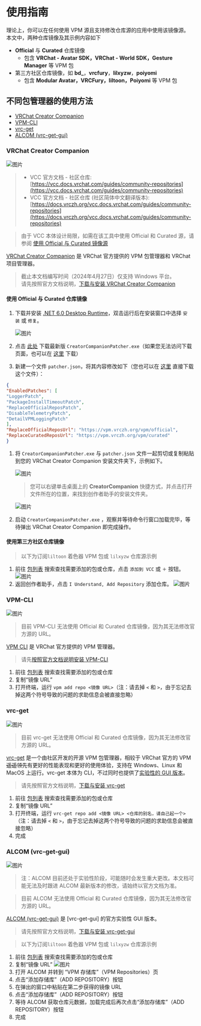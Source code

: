 # 使用指南

理论上，你可以在任何使用 VPM 源且支持修改仓库源的应用中使用该镜像源。<br>
本文中，两种仓库镜像及其示例内容如下
- **Official** 与 **Curated** 仓库镜像
    - 包含 **VRChat - Avatar SDK，VRChat - World SDK，Gesture Manager** 等 VPM 包
- 第三方社区仓库镜像，如 **bd_**，**vrcfury**，**lilxyzw**，**poiyomi**
    - 包含 **Modular Avatar，VRCFury，liltoon，Poiyomi** 等 VPM 包

## 不同包管理器的使用方法

- [VRChat Creator Companion](#vrchat-creator-companion)
- [VPM-CLI](#vpm-cli)
- [vrc-get](#vrc-get)
- [ALCOM (vrc-get-gui)](#alcom-vrc-get-gui)

### VRChat Creator Companion

![图片](/images/setup-guide/getting-started-vcc.png)

> - VCC 官方文档 - 社区仓库: [https://vcc.docs.vrchat.com/guides/community-repositories](https://vcc.docs.vrchat.com/guides/community-repositories)
> - VCC 官方文档 - 社区仓库 (社区简体中文翻译版本): [https://docs.vrczh.org/vcc.docs.vrchat.com/guides/community-repositories](https://docs.vrczh.org/vcc.docs.vrchat.com/guides/community-repositories)

> 由于 VCC 本体设计局限，如需在该工具中使用 Official 和 Curated 源，请参阅 [使用 Official 与 Curated 镜像源](#使用-official-与-curated-镜像源)

[VRChat Creator Companion](https://vcc.docs.vrchat.com) 是 VRChat 官方提供的 VPM 包管理器和 VRChat 项目管理器。
> 截止本文档编写时间（2024年4月27日）仅支持 Windows 平台。<br>
> 请先按照官方文档说明，[下载与安装 VRChat Creator Companion](https://vcc.docs.vrchat.com/#download-it)

#### 使用 Official 与 Curated 仓库镜像

1. 下载并安装 [.NET 6.0 Desktop Runtime](https://dotnet.microsoft.com/zh-cn/download/dotnet/thank-you/runtime-desktop-6.0.28-windows-x64-installer)，双击运行后在安装窗口中选择 `安装` 或 `修复`。

    ![图片](/images/setup-guide/setup-guide-vcc-1.png)

2. 点击 [此处](https://github.com/Misaka-L/CreatorCompanionPatcher/releases/latest) 下载最新版 `CreatorCompanionPatcher.exe`（如果您无法访问下载页面，也可以在 [这里](https://rainelve.lanzouw.com/iEfDq1wpk6kf) 下载）

3. 新建一个文件 `patcher.json`，将其内容修改如下（您也可以在 [这里](https://raincloud.glaorg.top/d/storage/%E6%95%B0%E6%8D%AE%E4%BB%93%E5%BA%93/VRCD/patcher.json?sign=W7YZdq2nnHxtzHTU8n6XrtSdLJPsPeQM_fFT7bEFrCI=:0) 直接下载这个文件）：

```json
{
"EnabledPatches": [
"LoggerPatch",
"PackageInstallTimeoutPatch",
"ReplaceOfficialReposPatch",
"DisableTelemetryPatch",
"DetailVPMLoggingPatch"
],
"ReplaceOfficialReposUrl": "https://vpm.vrczh.org/vpm/official",
"ReplaceCuratedReposUrl": "https://vpm.vrczh.org/vpm/curated"
}
```

1. 将 `CreatorCompanionPatcher.exe` 与 `patcher.json` 文件一起剪切或复制粘贴到您的 VRChat Creator Companion 安装文件夹下，示例如下。

    ![图片](/images/setup-guide/setup-guide-vcc-2.png)

    > 您可以右键单击桌面上的 **CreatorCompanion** 快捷方式，并点击打开文件所在的位置，来找到创作者助手的安装文件夹。

    ![图片](/images/setup-guide/setup-guide-vcc-3.png)
        
2. 启动 `CreatorCompanionPatcher.exe` ，观察并等待命令行窗口加载完毕，等待弹出 VRChat Creator Companion 即完成操作。

#### 使用第三方社区仓库镜像

> 以下为订阅`liltoon` 着色器 VPM 包或 `lilxyzw` 仓库源示例

1. 前往 [包列表](/repos) 搜索查找需要添加的包或仓库，点击 `添加到 VCC` 或 `＋` 按钮。
    ![图片](/images/setup-guide/setup-guide-vcc-4.png)
2. 返回创作者助手，点击 `I Understand, Add Repository` 添加仓库。
    ![图片](/images/setup-guide/setup-guide-vcc-5.png)

### VPM-CLI

![图片](/images/setup-guide/getting-started-vpmcli.png)

> 目前 VPM-CLI 无法使用 Official 和 Curated 仓库镜像，因为其无法修改官方源的 URL。

[VPM CLI](https://vcc.docs.vrchat.com/vpm/cli) 是 VRChat 官方提供的 VPM 管理器。

> 请先[按照官方文档说明安装 VPM-CLI](https://vcc.docs.vrchat.com/vpm/cli#installation--updating)

1. 前往 [包列表](/repos) 搜索查找需要添加的包或仓库
2. 复制“镜像 URL”
3. 打开终端，运行 `vpm add repo <镜像 URL>`（注：请去掉 `<` 和 `>`，由于忘记去掉这两个符号导致的问题的求助信息会被直接忽略）

### vrc-get

![图片](/images/setup-guide/getting-started-vrcget.png)

> 目前 vrc-get 无法使用 Official 和 Curated 仓库镜像，因为其无法修改官方源的 URL。

[vrc-get](https://github.com/vrc-get/vrc-get) 是一个由社区开发的开源 VPM 包管理器，相较于 VRChat 官方的 VPM ~~遥遥领先~~有更好的性能表现和更好的使用体验，支持在 Windows、Linux 和 MacOS 上运行。vrc-get 本体为 CLI，不过同时也提供了[实验性的 GUI 版本](https://github.com/vrc-get/vrc-get/tree/master/vrc-get-gui)。

> 请先按照官方文档说明，[下载与安装 vrc-get](https://github.com/vrc-get/vrc-get?tab=readme-ov-file#installation)

1. 前往 [包列表](/repos) 搜索查找需要添加的包或仓库
2. 复制“镜像 URL”
3. 打开终端，运行 `vrc-get repo add <镜像 URL> <仓库的别名，请自己起一个>`（注：请去掉 `<` 和 `>`，由于忘记去掉这两个符号导致的问题的求助信息会被直接忽略）
4. 完成

### ALCOM (vrc-get-gui)

![图片](/images/setup-guide/getting-started-alcom.png)

> 注：ALCOM 目前还处于实验性阶段，可能随时会发生重大更改。本文档可能无法及时跟进 ALCOM 最新版本的修改，请始终以官方文档为准。

> 目前 ALCOM 无法使用 Official 和 Curated 仓库镜像，因为其无法修改官方源的 URL。

[ALCOM (vrc-get-gui)](https://github.com/vrc-get/vrc-get/tree/master/vrc-get-gui) 是 [vrc-get-gui] 的官方实验性 GUI 版本。

> 请先按照官方文档说明，[下载与安装 vrc-get-gui](https://github.com/vrc-get/vrc-get/tree/master/vrc-get-gui#installation)

> 以下为订阅`liltoon` 着色器 VPM 包或 `lilxyzw` 仓库源示例

1. 前往 [包列表](/repos) 搜索查找需要添加的包或仓库
2. 复制“镜像 URL”
    ![图片](/images/setup-guide/setup-guide-vcc-4.png)
3. 打开 ALCOM 并转到 “VPM 存储库”（VPM Repositories）页
4. 点击“添加存储库”（ADD REPOSITORY）按钮
5. 在弹出的窗口中粘贴在第二步获得的镜像 URL
6. 点击“添加存储库”（ADD REPOSITORY）按钮
7. 等待 ALCOM 获取仓库元数据，加载完成后再次点击“添加存储库”（ADD REPOSITORY）按钮
8. 完成
